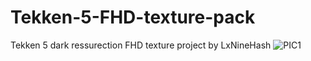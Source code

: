 # Tekken-5-FHD-texture-pack
Tekken 5 dark ressurection FHD texture project by LxNineHash
![PIC1](https://user-images.githubusercontent.com/84001806/144740702-00e3b5e9-0d50-4d83-9eb1-a396919b826e.PNG)
